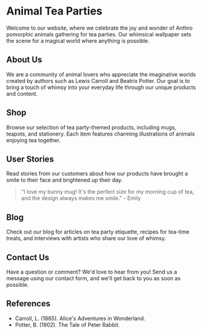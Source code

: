 <!--font:Cinzel Decorative-->

# Animal Tea Parties

Welcome to our website, where we celebrate the joy and wonder of An<wbr>thro<wbr>po<wbr>mor<wbr>phic animals gathering for tea parties. Our whimsical wallpaper sets the scene for a magical world where anything is possible.

## About Us

We are a community of animal lovers who appreciate the imaginative worlds created by authors such as Lewis Carroll and Beatrix Potter. Our goal is to bring a touch of whimsy into your everyday life through our unique products and content.

## Shop

Browse our selection of tea party-themed products, including mugs, teapots, and stationery. Each item features charming illustrations of animals enjoying tea together.

## User Stories

Read stories from our customers about how our products have brought a smile to their face and brightened up their day.

> "I love my bunny mug! It's the perfect size for my morning cup of tea, and the design always makes me smile." - Emily

## Blog

Check out our blog for articles on tea party etiquette, recipes for tea-time treats, and interviews with artists who share our love of whimsy.

## Contact Us

Have a question or comment? We'd love to hear from you! Send us a message using our contact form, and we'll get back to you as soon as possible.

## References

-   Carroll, L. (1865). Alice's Adventures in Wonderland.
-   Potter, B. (1902). The Tale of Peter Rabbit.

<!--

Write me content for website with wallpaper which alt text is:

"A whimsical tea party with An<wbr>thro<wbr>po<wbr>mor<wbr>phic animals"

The name/title of the page should not be 1:1 copy of the alt text but rather a real content of the website which is using this wallpaper.

- Use markdown format
- Start with heading
- Heading should be short and concise
- The content should look like a real website
- The website should not be about the wallpaper, wallpaper is just a related background
- Heading should be contain work "wallpaper" or "background"
- Include real sections like references, contact, user stories, etc. use things relevant to the page purpose.
- Feel free to use structure like headings, bullets, numbering, blockquotes, paragraphs, horizontal lines, etc.
- You can use formatting like bold or _italic_
- You can include UTF-8 emojis
- Links should be only #hash anchors (and you can refer to the document itself)
- Do not include images


---


# The Whimsical World of Animal Tea Parties

Welcome to our website, where we celebrate the joy and wonder of An<wbr>thro<wbr>po<wbr>mor<wbr>phic animals gathering for tea parties. Our whimsical wallpaper sets the scene for a magical world where anything is possible.

## About Us
We are a community of animal lovers who appreciate the imaginative worlds created by authors such as Lewis Carroll and Beatrix Potter. Our goal is to bring a touch of whimsy into your everyday life through our unique products and content.

## Shop
Browse our selection of tea party-themed products, including mugs, teapots, and stationery. Each item features charming illustrations of animals enjoying tea together.

## User Stories
Read stories from our customers about how our products have brought a smile to their face and brightened up their day.

> "I love my bunny mug! It's the perfect size for my morning cup of tea, and the design always makes me smile." - Emily

## Blog
Check out our blog for articles on tea party etiquette, recipes for tea-time treats, and interviews with artists who share our love of whimsy.

## Contact Us
Have a question or comment? We'd love to hear from you! Send us a message using our contact form, and we'll get back to you as soon as possible.

## References
- Carroll, L. (1865). Alice's Adventures in Wonderland.
- Potter, B. (1902). The Tale of Peter Rabbit.

-->
